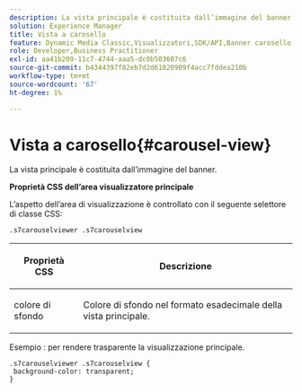 ```yaml
---
description: La vista principale è costituita dall’immagine del banner.
solution: Experience Manager
title: Vista a carosello
feature: Dynamic Media Classic,Visualizzatori,SDK/API,Banner carosello
role: Developer,Business Practitioner
exl-id: aa41b209-11c7-4744-aaa5-dc0b503607c6
source-git-commit: b4344397f82eb7d2d61020909f4acc7fddea210b
workflow-type: tm+mt
source-wordcount: '67'
ht-degree: 1%

---
```


# Vista a carosello{#carousel-view}

La vista principale è costituita dall’immagine del banner.

<!--<a id="section_061E550C1C1D4DB2BD663A898895B38C"></a>-->

**Proprietà CSS dell’area visualizzatore principale**

L’aspetto dell’area di visualizzazione è controllato con il seguente selettore di classe CSS:

```
.s7carouselviewer .s7carouselview
```

<table id="table_94EE3F5BBE4547C0B4943471CEE7EDE4"> 
 <thead> 
  <tr> 
   <th colname="col1" class="entry"> <p> Proprietà CSS </p> </th> 
   <th colname="col2" class="entry"> <p>Descrizione </p> </th> 
  </tr> 
 </thead>
 <tbody> 
  <tr> 
   <td colname="col1"> <p> <span class="codeph"> colore di sfondo  </span> </p> </td> 
   <td colname="col2"> <p> Colore di sfondo nel formato esadecimale della vista principale. </p> </td> 
  </tr> 
 </tbody> 
</table>

Esempio : per rendere trasparente la visualizzazione principale.

```
.s7carouselviewer .s7carouselview { 
 background-color: transparent; 
}
```
